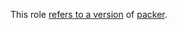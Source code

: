 This role [refers to a version](https://github.com/robertdebock/ansible-role-packer/blob/master/defaults/main.yml) of [packer](https://www.packer.io/).
